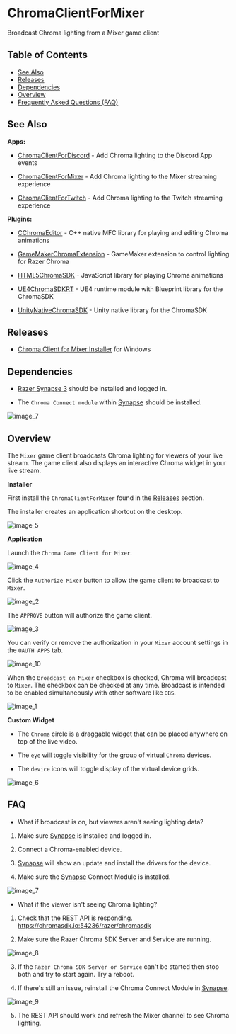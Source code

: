 # ChromaClientForMixer
Broadcast Chroma lighting from a Mixer game client

## Table of Contents

* [See Also](#see-also)
* [Releases](#releases)
* [Dependencies](#dependencies)
* [Overview](#overview)
* [Frequently Asked Questions (FAQ)](#faq)

## See Also

**Apps:**

- [ChromaClientForDiscord](https://github.com/tgraupmann/ChromaDiscordApp) - Add Chroma lighting to the Discord App events

- [ChromaClientForMixer](https://github.com/tgraupmann/ChromaClientForMixer) - Add Chroma lighting to the Mixer streaming experience

- [ChromaClientForTwitch](https://github.com/tgraupmann/ChromaTwitchExtension) - Add Chroma lighting to the Twitch streaming experience

**Plugins:**

- [CChromaEditor](https://github.com/RazerOfficial/CChromaEditor) - C++ native MFC library for playing and editing Chroma animations

- [GameMakerChromaExtension](https://github.com/RazerOfficial/GameMakerChromaExtension) - GameMaker extension to control lighting for Razer Chroma

- [HTML5ChromaSDK](https://github.com/RazerOfficial/HTML5ChromaSDK) - JavaScript library for playing Chroma animations

- [UE4ChromaSDKRT](https://github.com/RazerOfficial/UE4ChromaSDKRT) - UE4 runtime module with Blueprint library for the ChromaSDK

- [UnityNativeChromaSDK](https://github.com/RazerOfficial/UnityNativeChromaSDK) - Unity native library for the ChromaSDK

## Releases

* [Chroma Client for Mixer Installer](https://github.com/tgraupmann/ChromaClientForMixer/releases) for Windows

## Dependencies

* [Razer Synapse 3](https://www.razer.com/synapse-3) should be installed and logged in.

* The `Chroma Connect module` within [Synapse](https://www.razer.com/synapse-3) should be installed.

![image_7](images/image_7.png)

## Overview

The `Mixer` game client broadcasts Chroma lighting for viewers of your live stream. The game client also displays an interactive Chroma widget in your live stream.

**Installer**

First install the `ChromaClientForMixer` found in the [Releases](#releases) section.

The installer creates an application shortcut on the desktop.

![image_5](images/image_5.png)

**Application**

Launch the `Chroma Game Client for Mixer`.

![image_4](images/image_4.png)

Click the `Authorize Mixer` button to allow the game client to broadcast to `Mixer`.

![image_2](images/image_2.png)

The `APPROVE` button will authorize the game client.

![image_3](images/image_3.png)

You can verify or remove the authorization in your `Mixer` account settings in the `OAUTH APPS` tab.

![image_10](images/image_10.png)

When the `Broadcast on Mixer` checkbox is checked, Chroma will broadcast to `Mixer`. The checkbox can be checked at any time. Broadcast is intended to be enabled simultaneously with other software like `OBS`.

![image_1](images/image_1.png)

**Custom Widget**

* The `Chroma` circle is a draggable widget that can be placed anywhere on top of the live video.

* The `eye` will toggle visibility for the group of virtual `Chroma` devices.

* The `device` icons will toggle display of the virtual device grids.

![image_6](images/image_6.png)

## FAQ ##

* What if broadcast is on, but viewers aren't seeing lighting data?

1. Make sure [Synapse](https://www.razer.com/synapse-3) is installed and logged in.

2. Connect a Chroma-enabled device.

3. [Synapse](https://www.razer.com/synapse-3) will show an update and install the drivers for the device.

4. Make sure the [Synapse](https://www.razer.com/synapse-3) Connect Module is installed.

![image_7](images/image_7.png)

* What if the viewer isn't seeing Chroma lighting?

1. Check that the REST API is responding. https://chromasdk.io:54236/razer/chromasdk

2. Make sure the Razer Chroma SDK Server and Service are running.

![image_8](images/image_8.png)

3. If the `Razer Chroma SDK Server or Service` can't be started then stop both and try to start again. Try a reboot.

4. If there's still an issue, reinstall the Chroma Connect Module in [Synapse](https://www.razer.com/synapse-3).

![image_9](images/image_9.png)

5. The REST API should work and refresh the Mixer channel to see Chroma lighting.
